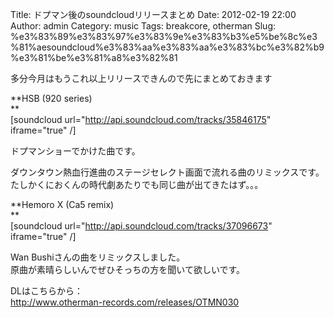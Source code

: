 Title: ドプマン後のsoundcloudリリースまとめ
Date: 2012-02-19 22:00
Author: admin
Category: music
Tags: breakcore, otherman
Slug: %e3%83%89%e3%83%97%e3%83%9e%e3%83%b3%e5%be%8c%e3%81%aesoundcloud%e3%83%aa%e3%83%aa%e3%83%bc%e3%82%b9%e3%81%be%e3%81%a8%e3%82%81

多分今月はもうこれ以上リリースできんので先にまとめておきます

**HSB (920 series)  
**  
[soundcloud url="http://api.soundcloud.com/tracks/35846175"
iframe="true" /]

ドプマンショーでかけた曲です。  

ダウンタウン熱血行進曲のステージセレクト画面で流れる曲のリミックスです。  
たしかくにおくんの時代劇あたりでも同じ曲が出てきたはず。。。

**Hemoro X (Ca5 remix)  
**  
[soundcloud url="http://api.soundcloud.com/tracks/37096673"
iframe="true" /]

Wan Bushiさんの曲をリミックスしました。  
原曲が素晴らしいんでぜひそっちの方を聞いて欲しいです。

DLはこちらから：  
[http://www.otherman-records.com/releases/OTMN030  
](http://www.otherman-records.com/releases/OTMN030%20)

